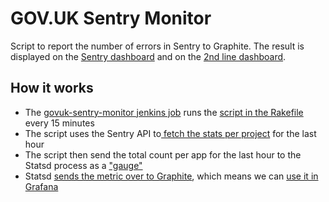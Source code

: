 # GOV.UK Sentry Monitor

Script to report the number of errors in Sentry to Graphite. The result is displayed on the [Sentry dashboard][sentry-d] and on the [2nd line dashboard][2nd].


## How it works

- The [govuk-sentry-monitor jenkins job][jj] runs the [script in the Rakefile][rr] every 15 minutes
- The script uses the Sentry API to[ fetch the stats per project][stats] for the last hour
- The script then send the total count per app for the last hour to the Statsd process as a  ["gauge"][gauge]
- Statsd [sends the metric over to Graphite][graphite], which means we can [use it in Grafana][sentry-d]

[sentry-d]: https://grafana.publishing.service.gov.uk/dashboard/db/sentry
[2nd]: https://grafana.publishing.service.gov.uk/dashboard/file/2ndline_health.json
[jj]: https://deploy.publishing.service.gov.uk/job/govuk-sentry-monitor
[rr]: /Rakefile
[stats]: https://docs.sentry.io/api/projects/get-project-stats/
[gauge]: http://statsd.readthedocs.io/en/v0.5.0/types.html#gauges
[graphite]: https://graphite.publishing.service.gov.uk/
